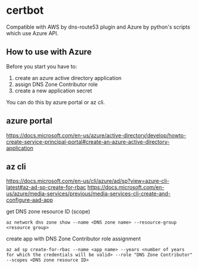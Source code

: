 # certbot

Compatible with AWS by dns-route53 plugin and Azure by python's scripts which use Azure API.

## How to use with Azure

Before you start you have to:

1. create an azure active directory application
2. assign DNS Zone Contributor role
3. create a new application secret

You can do this by azure portal or az cli.

## azure portal

https://docs.microsoft.com/en-us/azure/active-directory/develop/howto-create-service-principal-portal#create-an-azure-active-directory-application

## az cli
https://docs.microsoft.com/en-us/cli/azure/ad/sp?view=azure-cli-latest#az-ad-sp-create-for-rbac
https://docs.microsoft.com/en-us/azure/media-services/previous/media-services-cli-create-and-configure-aad-app

get DNS zone resource ID (scope)
```shell
az network dns zone show --name <DNS zone name> --resource-group <resource group>
```

create app with DNS Zone Contributor role assignment
```shell
az ad sp create-for-rbac --name <app name> --years <number of years for which the credentials will be valid> --role "DNS Zone Contributor" --scopes <DNS zone resource ID>
```
